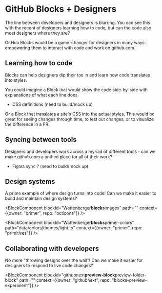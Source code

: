 # GitHub Blocks + Designers

The line between developers and designers is blurring. You can see this with the recent of designers learning how to code, but can the code also meet designers where they are?

GitHub Blocks would be a game-changer for designers in many ways: empowering them to interact with code and work on github.com.

## Learning how to code

Blocks can help designers dip their toe in and learn how code translates into styles.

You could imagine a Block that would show the code side-by-side with explanations of what each line does.

- CSS definitions (need to build/mock up)

Or a Block that translates a site's CSS into the actual styles. This would be great for seeing changes through time, to test out changes, or to visualize the difference in a PR.

<BlockComponent
  blockId="githubnext__blocks-examples__css-block"
  path="global.css"
/>

## Syncing between tools

Designers and developers work across a myriad of different tools - can we make github.com a unified place for all of their work?

- Figma sync ? (need to build/mock up)

## Design systems

A prime example of where design turns into code! Can we make it easier to build and maintain design systems?

<BlockComponent
blockId="Wattenberger**blocks**images"
path=""
context={{owner: "primer", repo: "octicons"}}
/>

<BlockComponent
blockId="Wattenberger**blocks**primer-colors"
path="data/colors/themes/light.ts"
context={{owner: "primer", repo: "primitives"}}
/>

## Collaborating with developers

No more "throwing designs over the wall"! Can we make it easier for designers to respond to live code changes?

<BlockComponent
  blockId="githubnext__blocks-examples__react-feedback-block"
  path="Aside.jsx"
/>

<BlockComponent
blockId="githubnext**preview-block**preview-folder-block"
path=""
context={{owner: "githubnext", repo: "blocks-preview-experiment"}}
/>

